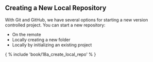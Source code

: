 ## Creating a New Local Repository

With Git and GitHub, we have several options for starting a new version controlled project. You can start a new repository:

- On the remote
- Locally creating a new folder
- Locally by initializing an existing project

{ % include 'book/18a_create_local_repo' % }
